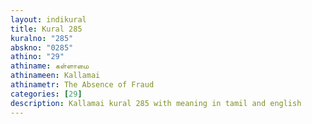 ```yaml
---
layout: indikural
title: Kural 285
kuralno: "285"
abskno: "0285"
athino: "29"
athiname: கள்ளாமை
athinameen: Kallamai
athinametr: The Absence of Fraud
categories: [29]
description: Kallamai kural 285 with meaning in tamil and english 
---
```


